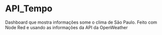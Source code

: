 # API_Tempo
Dashboard que mostra informações some o clima de São Paulo. Feito com Node Red e usando as informações da API da OpenWeather
